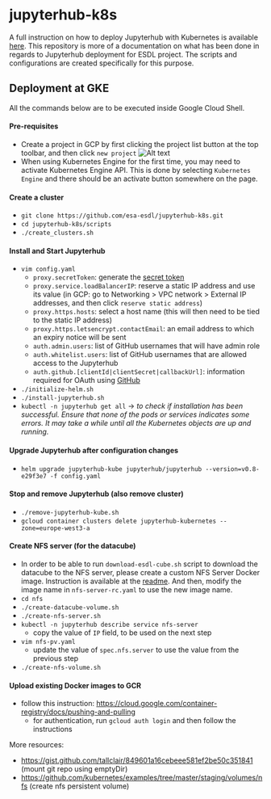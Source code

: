# jupyterhub-k8s

A full instruction on how to deploy Jupyterhub with Kubernetes is available [here](https://zero-to-jupyterhub-with-kubernetes.readthedocs.io/en/latest/index.html). This repository is more of a documentation on what has been done in regards to Jupyterhub deployment for ESDL project. The scripts and configurations are created specifically for this purpose. 

## Deployment at GKE

All the commands below are to be executed inside Google Cloud Shell. 

#### Pre-requisites
* Create a project in GCP by first clicking the project list button at the top toolbar, and then click `new project`
  ![Alt text](docs/gcp-create-project.png?raw=true "Create a new project in GCP")
* When using Kubernetes Engine for the first time, you may need to activate Kubernetes Engine API. This is done by selecting `Kubernetes Engine` and there should be an activate button somewhere on the page.

#### Create a cluster
* `git clone https://github.com/esa-esdl/jupyterhub-k8s.git`
* `cd jupyterhub-k8s/scripts`
* `./create_clusters.sh`

#### Install and Start Jupyterhub
* `vim config.yaml`
  * `proxy.secretToken`: generate the [secret token](https://zero-to-jupyterhub.readthedocs.io/en/latest/reference.html?highlight=secrettoken#proxy-secrettoken)
  * `proxy.service.loadBalancerIP`: reserve a static IP address and use its value (in GCP: go to Networking > VPC network > External IP addresses, and then click `reserve static address`)
  * `proxy.https.hosts`: select a host name (this will then need to be tied to the static IP address)
  * `proxy.https.letsencrypt.contactEmail`: an email address to which an expiry notice will be sent
  * `auth.admin.users`: list of GitHub usernames that will have admin role
  * `auth.whitelist.users`: list of GitHub usernames that are allowed access to the Jupyterhub
  * `auth.github.[clientId|clientSecret|callbackUrl]`: information required for OAuth using [GitHub](https://zero-to-jupyterhub-with-kubernetes.readthedocs.io/en/latest/authentication.html?highlight=github#github)
* `./initialize-helm.sh`
* `./install-jupyterhub.sh`
* `kubectl -n jupyterhub get all` -> _to check if installation has been successful. Ensure that none of the pods or services indicates some errors. It may take a while until all the Kubernetes objects are up and running._

#### Upgrade Jupyterhub after configuration changes
* `helm upgrade jupyterhub-kube jupyterhub/jupyterhub --version=v0.8-e29f3e7 -f config.yaml`
	
#### Stop and remove Jupyterhub (also remove cluster)
* `./remove-jupyterhub-kube.sh`
* `gcloud container clusters delete jupyterhub-kubernetes --zone=europe-west3-a`
	
#### Create NFS server (for the datacube)
* In order to be able to run `download-esdl-cube.sh` script to download the datacube to the NFS server, please create a custom NFS Server Docker image. Instruction is available at the [readme](https://github.com/esa-esdl/jupyterhub-k8s/blob/master/scripts/nfs/nfs-wget/README.md). And then, modify the image name in `nfs-server-rc.yaml` to use the new image name. 
* `cd nfs`
* `./create-datacube-volume.sh`
* `./create-nfs-server.sh`
* `kubectl -n jupyterhub describe service nfs-server`
  * copy the value of `IP` field, to be used on the next step
* `vim nfs-pv.yaml`
  * update the value of `spec.nfs.server` to use the value from the previous step
* `./create-nfs-volume.sh`
	
#### Upload existing Docker images to GCR
* follow this instruction: https://cloud.google.com/container-registry/docs/pushing-and-pulling
  * for authentication, run `gcloud auth login` and then follow the instructions
	
More resources:
* https://gist.github.com/tallclair/849601a16cebeee581ef2be50c351841 (mount git repo using emptyDir)
* https://github.com/kubernetes/examples/tree/master/staging/volumes/nfs (create nfs persistent volume)
